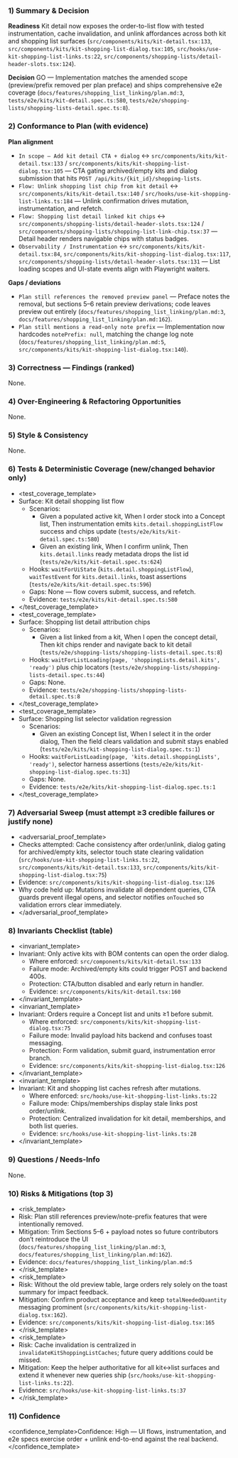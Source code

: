 ### 1) Summary & Decision
**Readiness**
Kit detail now exposes the order-to-list flow with tested instrumentation, cache invalidation, and unlink affordances across both kit and shopping list surfaces (`src/components/kits/kit-detail.tsx:133`, `src/components/kits/kit-shopping-list-dialog.tsx:105`, `src/hooks/use-kit-shopping-list-links.ts:22`, `src/components/shopping-lists/detail-header-slots.tsx:124`).

**Decision**
GO — Implementation matches the amended scope (preview/prefix removed per plan preface) and ships comprehensive e2e coverage (`docs/features/shopping_list_linking/plan.md:3`, `tests/e2e/kits/kit-detail.spec.ts:580`, `tests/e2e/shopping-lists/shopping-lists-detail.spec.ts:8`).

### 2) Conformance to Plan (with evidence)
**Plan alignment**
- `In scope — Add kit detail CTA + dialog` ↔ `src/components/kits/kit-detail.tsx:133` / `src/components/kits/kit-shopping-list-dialog.tsx:105` — CTA gating archived/empty kits and dialog submission that hits `POST /api/kits/{kit_id}/shopping-lists`.
- `Flow: Unlink shopping list chip from kit detail` ↔ `src/components/kits/kit-detail.tsx:140` / `src/hooks/use-kit-shopping-list-links.ts:184` — Unlink confirmation drives mutation, instrumentation, and refetch.
- `Flow: Shopping list detail linked kit chips` ↔ `src/components/shopping-lists/detail-header-slots.tsx:124` / `src/components/shopping-lists/shopping-list-link-chip.tsx:37` — Detail header renders navigable chips with status badges.
- `Observability / Instrumentation` ↔ `src/components/kits/kit-detail.tsx:84`, `src/components/kits/kit-shopping-list-dialog.tsx:117`, `src/components/shopping-lists/detail-header-slots.tsx:131` — List loading scopes and UI-state events align with Playwright waiters.

**Gaps / deviations**
- `Plan still references the removed preview panel` — Preface notes the removal, but sections 5–6 retain preview derivations; code leaves preview out entirely (`docs/features/shopping_list_linking/plan.md:3`, `docs/features/shopping_list_linking/plan.md:162`).
- `Plan still mentions a read-only note prefix` — Implementation now hardcodes `notePrefix: null`, matching the change log note (`docs/features/shopping_list_linking/plan.md:5`, `src/components/kits/kit-shopping-list-dialog.tsx:140`).

### 3) Correctness — Findings (ranked)
None.

### 4) Over-Engineering & Refactoring Opportunities
None.

### 5) Style & Consistency
None.

### 6) Tests & Deterministic Coverage (new/changed behavior only)
- <test_coverage_template>
- Surface: Kit detail shopping list flow
  - Scenarios:
    - Given a populated active kit, When I order stock into a Concept list, Then instrumentation emits `kits.detail.shoppingListFlow` success and chips update (`tests/e2e/kits/kit-detail.spec.ts:580`)
    - Given an existing link, When I confirm unlink, Then `kits.detail.links` ready metadata drops the list id (`tests/e2e/kits/kit-detail.spec.ts:624`)
  - Hooks: `waitForUiState` (`kits.detail.shoppingListFlow`), `waitTestEvent` for `kits.detail.links`, toast assertions (`tests/e2e/kits/kit-detail.spec.ts:596`)
  - Gaps: None — flow covers submit, success, and refetch.
  - Evidence: `tests/e2e/kits/kit-detail.spec.ts:580`
- </test_coverage_template>
- <test_coverage_template>
- Surface: Shopping list detail attribution chips
  - Scenarios:
    - Given a list linked from a kit, When I open the concept detail, Then kit chips render and navigate back to kit detail (`tests/e2e/shopping-lists/shopping-lists-detail.spec.ts:8`)
  - Hooks: `waitForListLoading(page, 'shoppingLists.detail.kits', 'ready')` plus chip locators (`tests/e2e/shopping-lists/shopping-lists-detail.spec.ts:44`)
  - Gaps: None.
  - Evidence: `tests/e2e/shopping-lists/shopping-lists-detail.spec.ts:8`
- </test_coverage_template>
- <test_coverage_template>
- Surface: Shopping list selector validation regression
  - Scenarios:
    - Given an existing Concept list, When I select it in the order dialog, Then the field clears validation and submit stays enabled (`tests/e2e/kits/kit-shopping-list-dialog.spec.ts:1`)
  - Hooks: `waitForListLoading(page, 'kits.detail.shoppingLists', 'ready')`, selector harness assertions (`tests/e2e/kits/kit-shopping-list-dialog.spec.ts:31`)
  - Gaps: None.
  - Evidence: `tests/e2e/kits/kit-shopping-list-dialog.spec.ts:1`
- </test_coverage_template>

### 7) Adversarial Sweep (must attempt ≥3 credible failures or justify none)
- <adversarial_proof_template>
- Checks attempted: Cache consistency after order/unlink, dialog gating for archived/empty kits, selector touch state clearing validation (`src/hooks/use-kit-shopping-list-links.ts:22`, `src/components/kits/kit-detail.tsx:133`, `src/components/kits/kit-shopping-list-dialog.tsx:75`)
- Evidence: `src/components/kits/kit-shopping-list-dialog.tsx:126`
- Why code held up: Mutations invalidate all dependent queries, CTA guards prevent illegal opens, and selector notifies `onTouched` so validation errors clear immediately.
- </adversarial_proof_template>

### 8) Invariants Checklist (table)
- <invariant_template>
- Invariant: Only active kits with BOM contents can open the order dialog.
  - Where enforced: `src/components/kits/kit-detail.tsx:133`
  - Failure mode: Archived/empty kits could trigger POST and backend 400s.
  - Protection: CTA/button disabled and early return in handler.
  - Evidence: `src/components/kits/kit-detail.tsx:160`
- </invariant_template>
- <invariant_template>
- Invariant: Orders require a Concept list and units ≥1 before submit.
  - Where enforced: `src/components/kits/kit-shopping-list-dialog.tsx:75`
  - Failure mode: Invalid payload hits backend and confuses toast messaging.
  - Protection: Form validation, submit guard, instrumentation error branch.
  - Evidence: `src/components/kits/kit-shopping-list-dialog.tsx:126`
- </invariant_template>
- <invariant_template>
- Invariant: Kit and shopping list caches refresh after mutations.
  - Where enforced: `src/hooks/use-kit-shopping-list-links.ts:22`
  - Failure mode: Chips/memberships display stale links post order/unlink.
  - Protection: Centralized invalidation for kit detail, memberships, and both list queries.
  - Evidence: `src/hooks/use-kit-shopping-list-links.ts:28`
- </invariant_template>

### 9) Questions / Needs-Info
None.

### 10) Risks & Mitigations (top 3)
- <risk_template>
- Risk: Plan still references preview/note-prefix features that were intentionally removed.
- Mitigation: Trim Sections 5–6 + payload notes so future contributors don’t reintroduce the UI (`docs/features/shopping_list_linking/plan.md:3`, `docs/features/shopping_list_linking/plan.md:162`).
- Evidence: `docs/features/shopping_list_linking/plan.md:5`
- </risk_template>
- <risk_template>
- Risk: Without the old preview table, large orders rely solely on the toast summary for impact feedback.
- Mitigation: Confirm product acceptance and keep `totalNeededQuantity` messaging prominent (`src/components/kits/kit-shopping-list-dialog.tsx:162`).
- Evidence: `src/components/kits/kit-shopping-list-dialog.tsx:165`
- </risk_template>
- <risk_template>
- Risk: Cache invalidation is centralized in `invalidateKitShoppingListCaches`; future query additions could be missed.
- Mitigation: Keep the helper authoritative for all kit↔list surfaces and extend it whenever new queries ship (`src/hooks/use-kit-shopping-list-links.ts:22`).
- Evidence: `src/hooks/use-kit-shopping-list-links.ts:37`
- </risk_template>

### 11) Confidence
<confidence_template>Confidence: High — UI flows, instrumentation, and e2e specs exercise order + unlink end-to-end against the real backend.</confidence_template>
